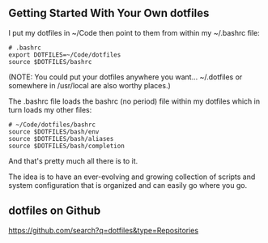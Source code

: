 ## Getting Started With Your Own dotfiles

I put my dotfiles in ~/Code then point to them from within my ~/.bashrc file:

	# .bashrc
	export DOTFILES=~/Code/dotfiles
	source $DOTFILES/bashrc
	
(NOTE: You could put your dotfiles anywhere you want... ~/.dotfiles or somewhere in /usr/local are also worthy places.)

The .bashrc file loads the bashrc (no period) file within my dotfiles which in turn loads my other files:

	# ~/Code/dotfiles/bashrc
	source $DOTFILES/bash/env
	source $DOTFILES/bash/aliases
	source $DOTFILES/bash/completion

And that's pretty much all there is to it.

The idea is to have an ever-evolving and growing collection of scripts and system configuration that is organized and can easily go where you go.

## dotfiles on Github

<https://github.com/search?q=dotfiles&type=Repositories>